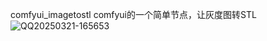 comfyui_imagetostl
comfyui的一个简单节点，让灰度图转STL
![QQ20250321-165653](https://github.com/user-attachments/assets/988df2f5-562e-4e2c-9181-46567e3cb5cb)
